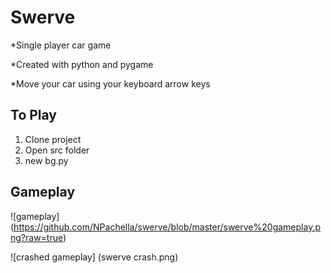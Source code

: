 # Swerve
*Single player car game

*Created with python and pygame

*Move your car using your keyboard arrow keys

## To Play
1. Clone project
2. Open src folder
3. new bg.py

## Gameplay
![gameplay] (https://github.com/NPachella/swerve/blob/master/swerve%20gameplay.png?raw=true)

![crashed gameplay] (swerve crash.png)

